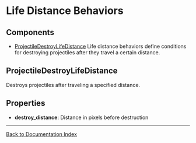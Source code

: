 # Life Distance Behaviors
## Components
- [ProjectileDestroyLifeDistance](#projectiledestroylifedistance)
Life distance behaviors define conditions for destroying projectiles after they travel a certain distance.
## ProjectileDestroyLifeDistance
Destroys projectiles after traveling a specified distance.
## Properties
- **destroy_distance**: Distance in pixels before destruction
---
[Back to Documentation Index](_sidebar.md)
